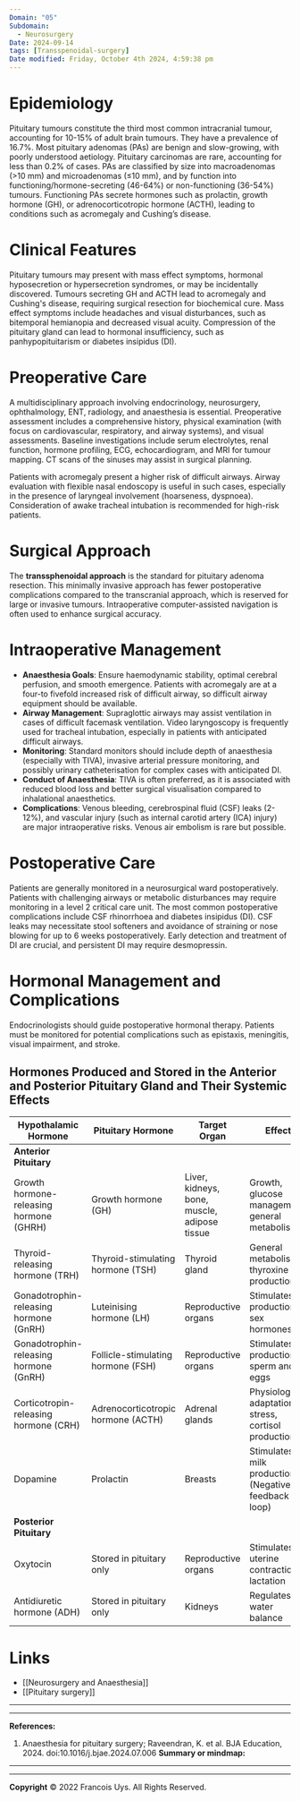 ```yaml
---
Domain: "05"
Subdomain:
  - Neurosurgery
Date: 2024-09-14
tags: [Transspenoidal-surgery]
Date modified: Friday, October 4th 2024, 4:59:38 pm
---
```


# Epidemiology

Pituitary tumours constitute the third most common intracranial tumour, accounting for 10-15% of adult brain tumours. They have a prevalence of 16.7%. Most pituitary adenomas (PAs) are benign and slow-growing, with poorly understood aetiology. Pituitary carcinomas are rare, accounting for less than 0.2% of cases. PAs are classified by size into macroadenomas (>10 mm) and microadenomas (≤10 mm), and by function into functioning/hormone-secreting (46-64%) or non-functioning (36-54%) tumours. Functioning PAs secrete hormones such as prolactin, growth hormone (GH), or adrenocorticotropic hormone (ACTH), leading to conditions such as acromegaly and Cushing’s disease.

# Clinical Features

Pituitary tumours may present with mass effect symptoms, hormonal hyposecretion or hypersecretion syndromes, or may be incidentally discovered. Tumours secreting GH and ACTH lead to acromegaly and Cushing's disease, requiring surgical resection for biochemical cure. Mass effect symptoms include headaches and visual disturbances, such as bitemporal hemianopia and decreased visual acuity. Compression of the pituitary gland can lead to hormonal insufficiency, such as panhypopituitarism or diabetes insipidus (DI).

# Preoperative Care

A multidisciplinary approach involving endocrinology, neurosurgery, ophthalmology, ENT, radiology, and anaesthesia is essential. Preoperative assessment includes a comprehensive history, physical examination (with focus on cardiovascular, respiratory, and airway systems), and visual assessments. Baseline investigations include serum electrolytes, renal function, hormone profiling, ECG, echocardiogram, and MRI for tumour mapping. CT scans of the sinuses may assist in surgical planning.

Patients with acromegaly present a higher risk of difficult airways. Airway evaluation with flexible nasal endoscopy is useful in such cases, especially in the presence of laryngeal involvement (hoarseness, dyspnoea). Consideration of awake tracheal intubation is recommended for high-risk patients.

# Surgical Approach

The **transsphenoidal approach** is the standard for pituitary adenoma resection. This minimally invasive approach has fewer postoperative complications compared to the transcranial approach, which is reserved for large or invasive tumours. Intraoperative computer-assisted navigation is often used to enhance surgical accuracy.

# Intraoperative Management

- **Anaesthesia Goals**: Ensure haemodynamic stability, optimal cerebral perfusion, and smooth emergence. Patients with acromegaly are at a four-to fivefold increased risk of difficult airway, so difficult airway equipment should be available.
- **Airway Management**: Supraglottic airways may assist ventilation in cases of difficult facemask ventilation. Video laryngoscopy is frequently used for tracheal intubation, especially in patients with anticipated difficult airways.
- **Monitoring**: Standard monitors should include depth of anaesthesia (especially with TIVA), invasive arterial pressure monitoring, and possibly urinary catheterisation for complex cases with anticipated DI.
- **Conduct of Anaesthesia**: TIVA is often preferred, as it is associated with reduced blood loss and better surgical visualisation compared to inhalational anaesthetics.
- **Complications**: Venous bleeding, cerebrospinal fluid (CSF) leaks (2-12%), and vascular injury (such as internal carotid artery (ICA) injury) are major intraoperative risks. Venous air embolism is rare but possible.

# Postoperative Care

Patients are generally monitored in a neurosurgical ward postoperatively. Patients with challenging airways or metabolic disturbances may require monitoring in a level 2 critical care unit. The most common postoperative complications include CSF rhinorrhoea and diabetes insipidus (DI). CSF leaks may necessitate stool softeners and avoidance of straining or nose blowing for up to 6 weeks postoperatively. Early detection and treatment of DI are crucial, and persistent DI may require desmopressin.

# Hormonal Management and Complications

Endocrinologists should guide postoperative hormonal therapy. Patients must be monitored for potential complications such as epistaxis, meningitis, visual impairment, and stroke.

## Hormones Produced and Stored in the Anterior and Posterior Pituitary Gland and Their Systemic Effects

| Hypothalamic Hormone                        | Pituitary Hormone            | Target Organ          | Effect                                         |
|---------------------------------------------|------------------------------|-----------------------|------------------------------------------------|
| **Anterior Pituitary**                      |                              |                       |                                                |
| Growth hormone-releasing hormone (GHRH)     | Growth hormone (GH)          | Liver, kidneys, bone, muscle, adipose tissue | Growth, glucose management, general metabolism |
| Thyroid-releasing hormone (TRH)             | Thyroid-stimulating hormone (TSH) | Thyroid gland     | General metabolism, thyroxine production       |
| Gonadotrophin-releasing hormone (GnRH)      | Luteinising hormone (LH)     | Reproductive organs   | Stimulates production of sex hormones          |
| Gonadotrophin-releasing hormone (GnRH)      | Follicle-stimulating hormone (FSH) | Reproductive organs | Stimulates production of sperm and eggs      |
| Corticotropin-releasing hormone (CRH)       | Adrenocorticotropic hormone (ACTH) | Adrenal glands   | Physiological adaptation to stress, cortisol production |
| Dopamine                                    | Prolactin                    | Breasts               | Stimulates milk production (Negative feedback loop) |
| **Posterior Pituitary**                     |                              |                       |                                                |
| Oxytocin                                    | Stored in pituitary only     | Reproductive organs   | Stimulates uterine contraction, lactation     |
| Antidiuretic hormone (ADH)                  | Stored in pituitary only     | Kidneys               | Regulates water balance                        |

# Links
- [[Neurosurgery and Anaesthesia]]
- [[Pituitary surgery]]

---

---
**References:**

1. Anaesthesia for pituitary surgery; Raveendran, K. et al. BJA Education, 2024. doi:10.1016/j.bjae.2024.07.006
**Summary or mindmap:**

------------------------------------------------------------------------------------------------------------------------------------------------------------------------------------------------------------------------------
---
**Copyright**
© 2022 Francois Uys. All Rights Reserved.